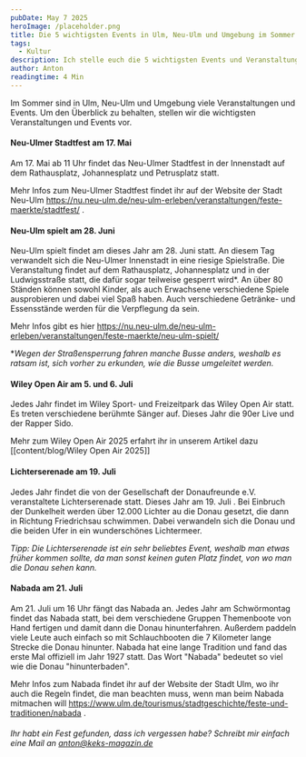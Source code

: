 ```yaml
---
pubDate: May 7 2025
heroImage: /placeholder.png
title: Die 5 wichtigsten Events in Ulm, Neu-Ulm und Umgebung im Sommer 2025
tags:
  - Kultur
description: Ich stelle euch die 5 wichtigsten Events und Veranstaltungen in Ulm, Neu-Ulm und Umgebung im Sommer 2025
author: Anton
readingtime: 4 Min
---
```

Im Sommer sind in Ulm, Neu-Ulm und Umgebung viele Veranstaltungen und Events. Um den Überblick zu behalten, stellen wir die wichtigsten Veranstaltungen und Events vor. 

#### Neu-Ulmer Stadtfest am 17. Mai 
Am 17. Mai ab 11 Uhr findet das Neu-Ulmer Stadtfest in der Innenstadt auf dem Rathausplatz, Johannesplatz und Petrusplatz statt. 

Mehr Infos zum Neu-Ulmer Stadtfest findet ihr auf der Website der Stadt Neu-Ulm https://nu.neu-ulm.de/neu-ulm-erleben/veranstaltungen/feste-maerkte/stadtfest/ .

#### Neu-Ulm spielt am 28. Juni 
Neu-Ulm spielt findet am dieses Jahr am 28. Juni statt. An diesem Tag verwandelt sich die Neu-Ulmer Innenstadt in eine riesige Spielstraße. Die Veranstaltung findet auf dem Rathausplatz, Johannesplatz und in der Ludwigsstraße statt, die dafür sogar teilweise gesperrt wird*. An über 80 Ständen können sowohl Kinder, als auch Erwachsene verschiedene Spiele ausprobieren und dabei viel Spaß haben. 
Auch verschiedene Getränke- und Essensstände werden für die Verpflegung da sein. 

Mehr Infos gibt es hier https://nu.neu-ulm.de/neu-ulm-erleben/veranstaltungen/feste-maerkte/neu-ulm-spielt/

**Wegen der Straßensperrung fahren manche Busse anders, weshalb es ratsam ist, sich vorher zu erkunden, wie die Busse umgeleitet werden.* 

#### Wiley Open Air am 5. und 6. Juli
Jedes Jahr findet im Wiley Sport- und Freizeitpark das Wiley Open Air statt. Es treten verschiedene berühmte Sänger auf. Dieses Jahr die 90er Live und der Rapper Sido. 

Mehr zum Wiley Open Air 2025 erfahrt ihr in unserem Artikel dazu [[content/blog/Wiley Open Air 2025]]

#### Lichterserenade am 19. Juli 
Jedes Jahr findet die von der Gesellschaft der Donaufreunde e.V. veranstaltete Lichterserenade statt. Dieses Jahr am 19. Juli . 
Bei Einbruch der Dunkelheit werden über 12.000 Lichter au die Donau gesetzt, die dann in Richtung Friedrichsau schwimmen. Dabei verwandeln sich die Donau und die beiden Ufer in ein wunderschönes Lichtermeer. 

*Tipp: Die Lichterserenade ist ein sehr beliebtes Event, weshalb man etwas früher kommen sollte, da man sonst keinen guten Platz findet, von wo man die Donau sehen kann.* 

#### Nabada am 21. Juli
Am 21. Juli um 16 Uhr fängt das Nabada an. Jedes Jahr am Schwörmontag findet das Nabada statt, bei dem verschiedene Gruppen Themenboote von Hand fertigen und damit dann die Donau hinunterfahren. 
Außerdem paddeln viele Leute auch einfach so mit Schlauchbooten die 7 Kilometer lange Strecke die Donau hinunter. 
Nabada hat eine lange Tradition und fand das erste Mal offiziell im Jahr 1927 statt. Das Wort "Nabada" bedeutet so viel wie die Donau "hinunterbaden". 

Mehr Infos zum Nabada findet ihr auf der Website der Stadt Ulm, wo ihr auch die Regeln findet, die man beachten muss, wenn man beim Nabada mitmachen will https://www.ulm.de/tourismus/stadtgeschichte/feste-und-traditionen/nabada .


###### Ihr habt ein Fest gefunden, dass ich vergessen habe? Schreibt mir einfach eine Mail an anton@keks-magazin.de






